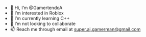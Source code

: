 - 👋 Hi, I’m @GamertendoA
- 👀 I’m interested in Roblox
- 🌱 I’m currently learning C++
- 💞️ I’m not looking to collaborate
- 📫 Reach me through email at super.aj.gamerman@gmail.com
